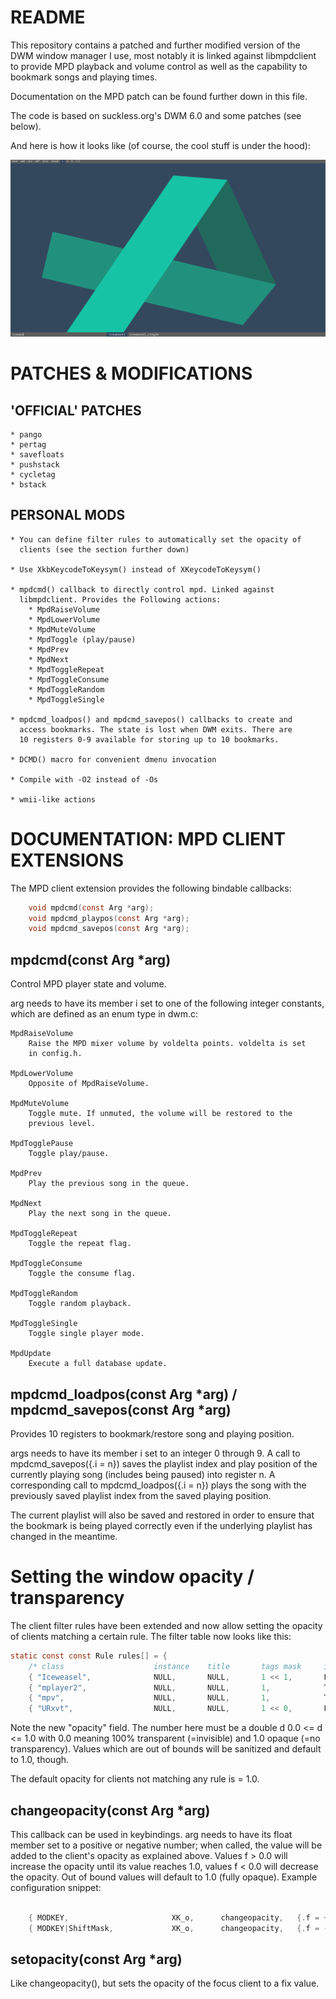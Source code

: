 README
======

This repository contains a patched and further modified version of the
DWM window manager I use, most notably it is linked against libmpdclient
to provide MPD playback and volume control as well as the capability to
bookmark songs and playing times.

Documentation on the MPD patch can be found further down in this file.

The code is based on suckless.org's DWM 6.0 and some patches (see below).

And here is how it looks like (of course, the cool stuff is under the
hood):

![Screenshot](/screenshot.png)

PATCHES & MODIFICATIONS
=======================

'OFFICIAL' PATCHES
------------------
    
    * pango
    * pertag
    * savefloats
    * pushstack
    * cycletag
    * bstack

PERSONAL MODS
-------------

    * You can define filter rules to automatically set the opacity of
      clients (see the section further down)

    * Use XkbKeycodeToKeysym() instead of XKeycodeToKeysym()

    * mpdcmd() callback to directly control mpd. Linked against
      libmpdclient. Provides the Following actions:
        * MpdRaiseVolume
        * MpdLowerVolume
        * MpdMuteVolume
        * MpdToggle (play/pause)
        * MpdPrev
        * MpdNext
        * MpdToggleRepeat
        * MpdToggleConsume
        * MpdToggleRandom
        * MpdToggleSingle

    * mpdcmd_loadpos() and mpdcmd_savepos() callbacks to create and
      access bookmarks. The state is lost when DWM exits. There are
      10 registers 0-9 available for storing up to 10 bookmarks.

    * DCMD() macro for convenient dmenu invocation

    * Compile with -O2 instead of -Os

    * wmii-like actions

DOCUMENTATION: MPD CLIENT EXTENSIONS
====================================

The MPD client extension provides the following bindable callbacks:

```C
    void mpdcmd(const Arg *arg);
    void mpdcmd_playpos(const Arg *arg);
    void mpdcmd_savepos(const Arg *arg);
```

mpdcmd(const Arg \*arg)
----------------------

Control MPD player state and volume.

arg needs to have its member i set to one of the following integer
constants, which are defined as an enum type in dwm.c:

    MpdRaiseVolume
        Raise the MPD mixer volume by voldelta points. voldelta is set
        in config.h.

    MpdLowerVolume
        Opposite of MpdRaiseVolume.

    MpdMuteVolume
        Toggle mute. If unmuted, the volume will be restored to the
        previous level.

    MpdTogglePause
        Toggle play/pause.

    MpdPrev
        Play the previous song in the queue.

    MpdNext
        Play the next song in the queue.

    MpdToggleRepeat
        Toggle the repeat flag.

    MpdToggleConsume
        Toggle the consume flag.

    MpdToggleRandom
        Toggle random playback.

    MpdToggleSingle
        Toggle single player mode.

    MpdUpdate
        Execute a full database update.

mpdcmd_loadpos(const Arg \*arg) / mpdcmd_savepos(const Arg \*arg)
----------------------------------------------------------------

Provides 10 registers to bookmark/restore song and playing position.

args needs to have its member i set to an integer 0 through 9. A call to
mpdcmd_savepos({.i = n}) saves the playlist index and play position of
the currently playing song (includes being paused) into register n. A
corresponding call to mpdcmd_loadpos({.i = n}) plays the song with the
previously saved playlist index from the saved playing position.

The current playlist will also be saved and restored in order to ensure
that the bookmark is being played correctly even if the underlying
playlist has changed in the meantime.

Setting the window opacity / transparency
=========================================

The client filter rules have been extended and now allow setting the
opacity of clients matching a certain rule. The filter table now 
looks like this:

```C
static const const Rule rules[] = {
    /* class                    instance    title       tags mask     isfloating   monitor  opacity */
    { "Iceweasel",              NULL,       NULL,       1 << 1,       False,       -1,      1.0 },
    { "mplayer2",               NULL,       NULL,       1,            True,        -1,      1.0 },
    { "mpv",                    NULL,       NULL,       1,            True,        -1,      1.0 },
    { "URxvt",                  NULL,       NULL,       1 << 0,       False,       -1,      0.9 }};
```

Note the new "opacity" field. The number here must be a double d 0.0 <=
d <= 1.0 with 0.0 meaning 100% transparent (=invisible) and 1.0 opaque
(=no transparency). Values which are out of bounds will be sanitized and
default to 1.0, though.

The default opacity for clients not matching any rule is = 1.0.

changeopacity(const Arg \*arg)
----------------------------

This callback can be used in keybindings. arg needs to have its float
member set to a positive or negative number; when called, the value will
be added to the client's opacity as explained above. Values f > 0.0 will
increase the opacity until its value reaches 1.0, values f < 0.0 will
decrease the opacity. Out of bound values will default to 1.0 (fully
opaque). Example configuration snippet:

```C

    { MODKEY,                       XK_o,      changeopacity,   {.f = +0.05 }},
    { MODKEY|ShiftMask,             XK_o,      changeopacity,   {.f = -0.05 }},
```

setopacity(const Arg \*arg)
--------------------------

Like changeopacity(), but sets the opacity of the focus client to a fix
value.
